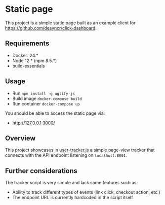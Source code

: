 # Static page

This project is a simple static page built as an example client for https://github.com/desyncr/click-dashboard.

## Requirements

- Docker: 24.*
- Node 12.* (npm 8.5.*)
- build-essentials

## Usage

- Run `npm install -g uglify-js`
- Build image `docker-compose build`
- Run container `docker-compose up`

You should be able to access the static page via:
- http://127.0.0.1:3000/

## Overview

This project showcases in [user-tracker.js](user-tracker.js) a simple page-view tracker that connects with the API endpoint listening on `localhost:8001`.

## Further considerations

The tracker script is very simple and lack some features such as:
- Ability to track different types of events (link click, checkout action, etc.)
- The endpoint URL is currently hardcoded in the script itself